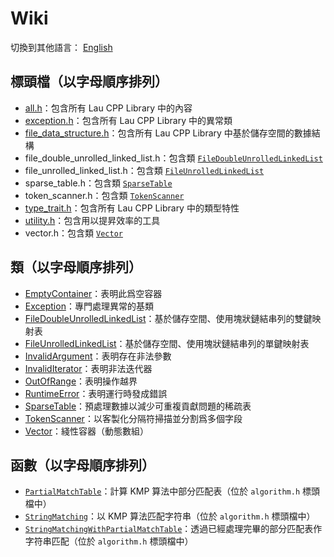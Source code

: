 # Wiki

切換到其他語言： [English](wiki_main_en.md)

## 標頭檔（以字母順序排列）
- [all.h](wiki/all_zh.md)：包含所有 Lau CPP Library 中的內容
- [exception.h](wiki/exception_zh.md)：包含所有 Lau CPP Library 中的異常類
- [file_data_structure.h](wiki/file_data_structure_zh.md)：包含所有 Lau CPP Library
  中基於儲存空間的數據結構
- file_double_unrolled_linked_list.h：包含類
  [`FileDoubleUnrolledLinkedList`](wiki/file_double_unrolled_linked_list_zh.md)
- file_unrolled_linked_list.h：包含類
  [`FileUnrolledLinkedList`](wiki/file_unrolled_linked_list_zh.md)
- sparse_table.h：包含類 [`SparseTable`](wiki/sparse_table_zh.md)
- token_scanner.h：包含類 [`TokenScanner`](wiki/token_scanner_zh.md)
- [type_trait.h](wiki/type_trait_en.md)：包含所有 Lau CPP Library 中的類型特性
- [utility.h](wiki/utility_zh.md)：包含用以提昇效率的工具
- vector.h：包含類 [`Vector`](wiki/vector_zh.md)

## 類（以字母順序排列）
- [EmptyContainer](wiki/exception_zh.md)：表明此爲空容器
- [Exception](wiki/exception_zh.md)：專門處理異常的基類
- [FileDoubleUnrolledLinkedList](wiki/file_double_unrolled_linked_list_zh.md)：基於儲存空間、使用塊狀鏈結串列的雙鍵映射表
- [FileUnrolledLinkedList](wiki/file_unrolled_linked_list_zh.md)：基於儲存空間、使用塊狀鏈結串列的單鍵映射表
- [InvalidArgument](wiki/exception_zh.md)：表明存在非法參數
- [InvalidIterator](wiki/exception_zh.md)：表明非法迭代器
- [OutOfRange](wiki/exception_zh.md)：表明操作越界
- [RuntimeError](wiki/exception_zh.md)：表明運行時發成錯誤
- [SparseTable](wiki/sparse_table_zh.md)：預處理數據以減少可重複貢獻問題的稀疏表
- [TokenScanner](wiki/token_scanner_zh.md)：以客製化分隔符掃描並分割爲多個字段
- [Vector](wiki/vector_zh.md)：綫性容器（動態數組）

## 函數（以字母順序排列）
- [`PartialMatchTable`](wiki/algorithm_zh.md)：計算
  KMP 算法中部分匹配表（位於 `algorithm.h` 標頭檔中）
- [`StringMatching`](wiki/algorithm_zh.md)：以
  KMP 算法匹配字符串（位於 `algorithm.h` 標頭檔中）
- [`StringMatchingWithPartialMatchTable`](wiki/algorithm_zh.md)：透過已經處理完畢的部分匹配表作字符串匹配（位於
  `algorithm.h` 標頭檔中）
